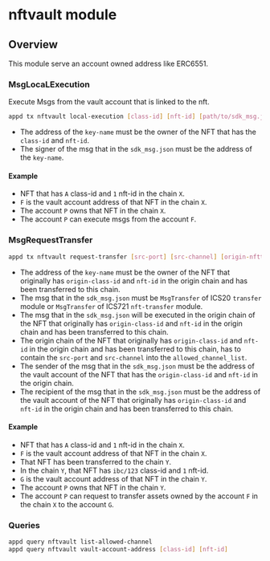 # nftvault module

## Overview

This module serve an account owned address like ERC6551.

### MsgLocaLExecution

Execute Msgs from the vault account that is linked to the nft.

```bash
appd tx nftvault local-execution [class-id] [nft-id] [path/to/sdk_msg.json] --from <key-name>
```

- The address of the `key-name` must be the owner of the NFT that has the `class-id` and `nft-id`.
- The signer of the msg that in the `sdk_msg.json` must be the address of the `key-name`.

#### Example

- NFT that has `A` class-id and `1` nft-id in the chain `X`.
- `F` is the vault account address of that NFT in the chain `X`.
- The account `P` owns that NFT in the chain `X`.
- The account `P` can execute msgs from the account `F`.

### MsgRequestTransfer

```bash
appd tx nftvault request-transfer [src-port] [src-channel] [origin-nfttransfer-port] [origin-nfttransfer-channel] [origin-class-id] [nft-id] [path/to/sdk_msg.json] --from <key-name>
```

- The address of the `key-name` must be the owner of the NFT that originally has `origin-class-id` and `nft-id` in the origin chain and has been transferred to this chain.
- The msg that in the `sdk_msg.json` must be `MsgTransfer` of ICS20 `transfer` module or `MsgTransfer` of ICS721 `nft-transfer` module.
- The msg that in the `sdk_msg.json` will be executed in the origin chain of the NFT that originally has `origin-class-id` and `nft-id` in the origin chain and has been transferred to this chain.
- The origin chain of the NFT that originally has `origin-class-id` and `nft-id` in the origin chain and has been transferred to this chain, has to contain the `src-port` and `src-channel` into the `allowed_channel_list`.
- The sender of the msg that in the `sdk_msg.json` must be the address of the vault account of the NFT that has the `origin-class-id` and `nft-id` in the origin chain.
- The recipient of the msg that in the `sdk_msg.json` must be the address of the vault account of the NFT that originally has `origin-class-id` and `nft-id` in the origin chain and has been transferred to this chain.

#### Example

- NFT that has `A` class-id and `1` nft-id in the chain `X`.
- `F` is the vault account address of that NFT in the chain `X`.
- That NFT has been transferred to the chain `Y`.
- In the chain `Y`, that NFT has `ibc/123` class-id and `1` nft-id.
- `G` is the vault account address of that NFT in the chain `Y`.
- The account `P` owns that NFT in the chain `Y`.
- The account `P` can request to transfer assets owned by the account `F` in the chain `X` to the account `G`.

### Queries

```bash
appd query nftvault list-allowed-channel
appd query nftvault vault-account-address [class-id] [nft-id]
```
